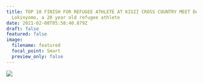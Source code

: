 ```yaml
---
title: TOP 10 FINISH FOR REFUGEE ATHLETE AT KISII CROSS COUNTRY MEET Dominic
  Lokinyomo, a 20 year old refugee athlete
date: 2021-02-08T05:58:40.879Z
draft: false
featured: false
image:
  filename: featured
  focal_point: Smart
  preview_only: false
---
```

![](https://web.archive.org/web/20200812031858im_/http://teglapeacefoundation.org/wp-content/uploads/2019/01/Refugee-team-warms-up-before-the-start-of-the-Senior-Men-competition-in-Kisii-1024x768.jpg)